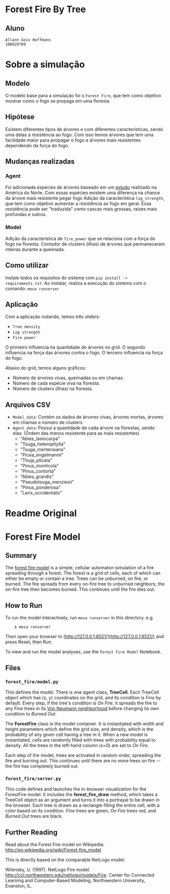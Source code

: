 # Forest Fire By Tree
## Aluno
    Allann Gois Hoffmann
    180029789
 
# Sobre a simulação
## Modelo
O modelo base para a simulação foi o `Forest Fire`, que tem como objetivo mostrar como o fogo se propaga em uma floresta
 
## Hipótese
Existem diferentes tipos de árvores e com diferentes características, sendo uma delas a resistência ao fogo. Com isso temos árvores que tem uma facilidade maior para propagar o fogo e árvores mais resistentes dependendo da força do fogo.
 
## Mudanças realizadas
### Agent
Foi adicionada espécies de árvores baseado em um [estudo](https://www.fs.fed.us/rm/pubs/rmrs_gtr292/1934_starker.pdf) realizado na América do Norte. Com essas espécies existem uma diferença na chance da árvore mais resistente pegar fogo
Adição da característica `log_strength`, que tem como objetivo aumentar a resistência ao fogo em geral. Essa resistência pode ser "traduzida" como cascas mais grossas, raízes mais profundas e outros.
 
### Model
Adição da característica de `fire_power` que se relaciona com a força do fogo na floresta.
Contador de clusters (ilhas) de árvores que permaneceram inteiras durante a queimada.
 
## Como utilizar
Instale todos os requisitos do sistema com `pip install -r requirements.txt`.
Ao instalar, realiza a execução do sistema com o comando: `mesa runserver`
 
## Aplicação
Com a aplicação rodando, temos três sliders:
- `Tree density`
- `Log strength`
- `Fire power`
 
O primeiro influencia na quantidade de árvores no grid.
O segundo influencia na força das árvores contra o fogo.
O terceiro influencia na força do fogo.
 
Abaixo do grid, temos alguns gráficos:
- Número de árvores vivas, queimadas ou em chamas.
- Número de cada espécie viva na floresta.
- Número de clusters (ilhas) na floresta.
 
## Arquivos CSV
- `Model_data`: Contém os dados de árvores vivas, árvores mortas, árvores em chamas e número de clusters
- `Agent_data`: Possui a quantidade de cada árvore na florestas, sendo elas:
(Ordem das menos resistente para as mais resistentes)
    - "Abies_lasiocarpa"
    - "Tsuga_heterophylla"
    - "Tsuga_mertensiana"
    - "Picea_engelmannii"
    - "Thuja_plicata"
    - "Pinus_monticola"
    - "Pinus_contorta"
    - "Abies_grandis"
    - "Pseudotsuga_menziesii"
    - "Pinus_ponderosa"
    - "Larix_occidentalis"
           
 
# Readme Original
# Forest Fire Model
 
## Summary
 
The [forest fire model](http://en.wikipedia.org/wiki/Forest-fire_model) is a simple, cellular automaton simulation of a fire spreading through a forest. The forest is a grid of cells, each of which can either be empty or contain a tree. Trees can be unburned, on fire, or burned. The fire spreads from every on-fire tree to unburned neighbors; the on-fire tree then becomes burned. This continues until the fire dies out.
 
## How to Run
 
To run the model interactively, run ``mesa runserver`` in this directory. e.g.
 
```
    $ mesa runserver
```
 
Then open your browser to [http://127.0.0.1:8521/](http://127.0.0.1:8521/) and press Reset, then Run.
 
To view and run the model analyses, use the ``Forest Fire Model`` Notebook.
 
## Files
 
### ``forest_fire/model.py``
 
This defines the model. There is one agent class, **TreeCell**. Each TreeCell object which has (x, y) coordinates on the grid, and its condition is *Fine* by default. Every step, if the tree's condition is *On Fire*, it spreads the fire to any *Fine* trees in its [Von Neumann neighborhood](http://en.wikipedia.org/wiki/Von_Neumann_neighborhood) before changing its own condition to *Burned Out*.
 
The **ForestFire** class is the model container. It is instantiated with width and height parameters which define the grid size, and density, which is the probability of any given cell having a tree in it. When a new model is instantiated, cells are randomly filled with trees with probability equal to density. All the trees in the left-hand column (x=0) are set to *On Fire*.
 
Each step of the model, trees are activated in random order, spreading the fire and burning out. This continues until there are no more trees on fire -- the fire has completely burned out.
 
 
### ``forest_fire/server.py``
 
This code defines and launches the in-browser visualization for the ForestFire model. It includes the **forest_fire_draw** method, which takes a TreeCell object as an argument and turns it into a portrayal to be drawn in the browser. Each tree is drawn as a rectangle filling the entire cell, with a color based on its condition. *Fine* trees are green, *On Fire* trees red, and *Burned Out* trees are black.
 
## Further Reading
 
Read about the Forest Fire model on Wikipedia: http://en.wikipedia.org/wiki/Forest-fire_model
 
This is directly based on the comparable NetLogo model:
 
Wilensky, U. (1997). NetLogo Fire model. http://ccl.northwestern.edu/netlogo/models/Fire. Center for Connected Learning and Computer-Based Modeling, Northwestern University, Evanston, IL.
 
 

